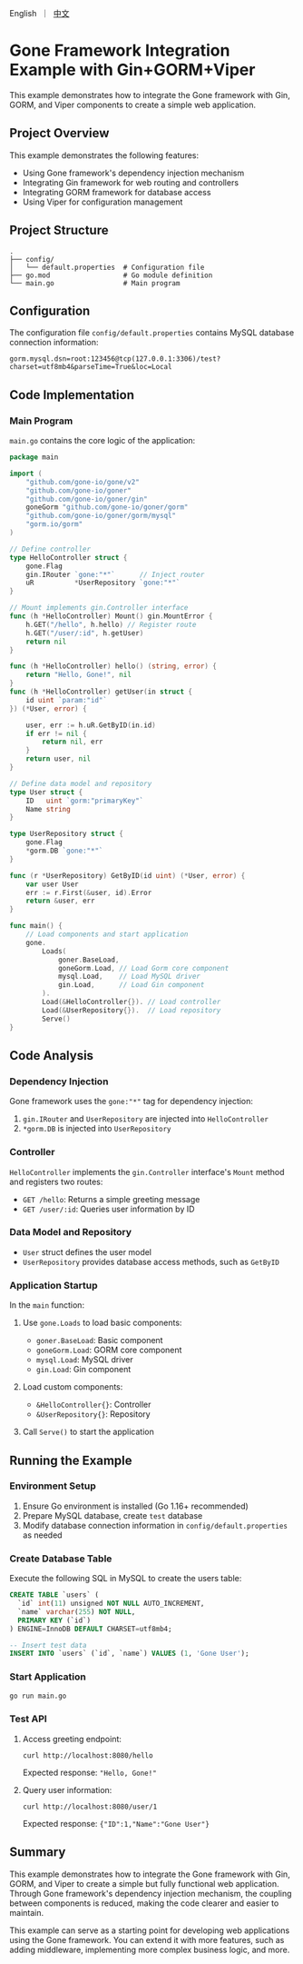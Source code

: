 [//]: # (simple web demo using gin, gorm, viper, mysql)
<p>
    English&nbsp ｜&nbsp <a href="README_CN.md">中文</a>
</p>

# Gone Framework Integration Example with Gin+GORM+Viper

This example demonstrates how to integrate the Gone framework with Gin, GORM, and Viper components to create a simple web application.

## Project Overview

This example demonstrates the following features:

- Using Gone framework's dependency injection mechanism
- Integrating Gin framework for web routing and controllers
- Integrating GORM framework for database access
- Using Viper for configuration management

## Project Structure

```
.
├── config/
│   └── default.properties  # Configuration file
├── go.mod                  # Go module definition
└── main.go                 # Main program
```

## Configuration

The configuration file `config/default.properties` contains MySQL database connection information:

```properties
gorm.mysql.dsn=root:123456@tcp(127.0.0.1:3306)/test?charset=utf8mb4&parseTime=True&loc=Local
```

## Code Implementation

### Main Program

`main.go` contains the core logic of the application:

```go
package main

import (
	"github.com/gone-io/gone/v2"
	"github.com/gone-io/goner"
	"github.com/gone-io/goner/gin"
	goneGorm "github.com/gone-io/goner/gorm"
	"github.com/gone-io/goner/gorm/mysql"
	"gorm.io/gorm"
)

// Define controller
type HelloController struct {
	gone.Flag
	gin.IRouter `gone:"*"`      // Inject router
	uR          *UserRepository `gone:"*"`
}

// Mount implements gin.Controller interface
func (h *HelloController) Mount() gin.MountError {
	h.GET("/hello", h.hello) // Register route
	h.GET("/user/:id", h.getUser)
	return nil
}

func (h *HelloController) hello() (string, error) {
	return "Hello, Gone!", nil
}
func (h *HelloController) getUser(in struct {
	id uint `param:"id"`
}) (*User, error) {

	user, err := h.uR.GetByID(in.id)
	if err != nil {
		return nil, err
	}
	return user, nil
}

// Define data model and repository
type User struct {
	ID   uint `gorm:"primaryKey"`
	Name string
}

type UserRepository struct {
	gone.Flag
	*gorm.DB `gone:"*"`
}

func (r *UserRepository) GetByID(id uint) (*User, error) {
	var user User
	err := r.First(&user, id).Error
	return &user, err
}

func main() {
	// Load components and start application
	gone.
		Loads(
			goner.BaseLoad,
			goneGorm.Load, // Load Gorm core component
			mysql.Load,    // Load MySQL driver
			gin.Load,      // Load Gin component
		).
		Load(&HelloController{}). // Load controller
		Load(&UserRepository{}).  // Load repository
		Serve()
}
```

## Code Analysis

### Dependency Injection

Gone framework uses the `gone:"*"` tag for dependency injection:

1. `gin.IRouter` and `UserRepository` are injected into `HelloController`
2. `*gorm.DB` is injected into `UserRepository`

### Controller

`HelloController` implements the `gin.Controller` interface's `Mount` method and registers two routes:

- `GET /hello`: Returns a simple greeting message
- `GET /user/:id`: Queries user information by ID

### Data Model and Repository

- `User` struct defines the user model
- `UserRepository` provides database access methods, such as `GetByID`

### Application Startup

In the `main` function:

1. Use `gone.Loads` to load basic components:
   - `goner.BaseLoad`: Basic component
   - `goneGorm.Load`: GORM core component
   - `mysql.Load`: MySQL driver
   - `gin.Load`: Gin component

2. Load custom components:
   - `&HelloController{}`: Controller
   - `&UserRepository{}`: Repository

3. Call `Serve()` to start the application

## Running the Example

### Environment Setup

1. Ensure Go environment is installed (Go 1.16+ recommended)
2. Prepare MySQL database, create `test` database
3. Modify database connection information in `config/default.properties` as needed

### Create Database Table

Execute the following SQL in MySQL to create the users table:

```sql
CREATE TABLE `users` (
  `id` int(11) unsigned NOT NULL AUTO_INCREMENT,
  `name` varchar(255) NOT NULL,
  PRIMARY KEY (`id`)
) ENGINE=InnoDB DEFAULT CHARSET=utf8mb4;

-- Insert test data
INSERT INTO `users` (`id`, `name`) VALUES (1, 'Gone User');
```

### Start Application

```bash
go run main.go
```

### Test API

1. Access greeting endpoint:
   ```
   curl http://localhost:8080/hello
   ```
   Expected response: `"Hello, Gone!"`

2. Query user information:
   ```
   curl http://localhost:8080/user/1
   ```
   Expected response: `{"ID":1,"Name":"Gone User"}`

## Summary

This example demonstrates how to integrate the Gone framework with Gin, GORM, and Viper to create a simple but fully functional web application. Through Gone framework's dependency injection mechanism, the coupling between components is reduced, making the code clearer and easier to maintain.

This example can serve as a starting point for developing web applications using the Gone framework. You can extend it with more features, such as adding middleware, implementing more complex business logic, and more.